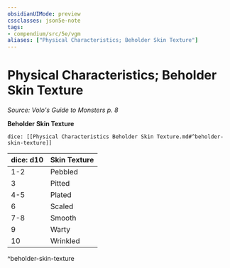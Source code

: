 ```yaml
---
obsidianUIMode: preview
cssclasses: json5e-note
tags:
- compendium/src/5e/vgm
aliases: ["Physical Characteristics; Beholder Skin Texture"]
---
```

# Physical Characteristics; Beholder Skin Texture
*Source: Volo's Guide to Monsters p. 8* 

**Beholder Skin Texture**

`dice: [[Physical Characteristics Beholder Skin Texture.md#^beholder-skin-texture]]`

| dice: d10 | Skin Texture |
|-----------|--------------|
| 1-2 | Pebbled |
| 3 | Pitted |
| 4-5 | Plated |
| 6 | Scaled |
| 7-8 | Smooth |
| 9 | Warty |
| 10 | Wrinkled |
^beholder-skin-texture